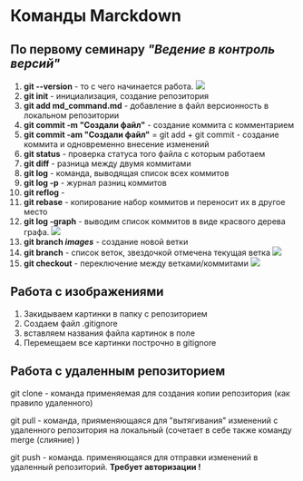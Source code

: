 # Команды Marckdown
## По первому семинару *"Ведение в контроль версий"*

1. **git --version** - то с чего начинается работа.
![](git_--version.png)
2. **git init** - инициализация, создание репозитория
3. **git add md_command.md** - добавление в файл версионность в локальном репозитории
![]()
4. **git commit -m "Создали файл"** - создание коммита с комментарием
5. **git commit -am "Создали файл"** = git add + git commit - создание коммита и одновременно внесение изменений
![]()
6. **git status** - проверка статуса того файла с которым работаем
![]()
7. **git diff** - разница между двумя коммитами
8. **git log** - команда, выводящая список всех коммитов 
9. **git log -p** - журнал разниц коммитов
10. **git reflog** - 
11. **git rebase** - копирование набор коммитов и переносит их в другое место
12. **git log -graph** - выводим список коммитов в виде красвого дерева графа.
![](git_log_--graph.png)
13. **git branch _images_** - создание новой ветки
14. **git branch** - список веток, звездочкой отмечена текущая ветка
![](add_new_branch.png)
15. **git checkout** - переключение между ветками/коммитами
![](git_checkout.png)

## Работа с изображениями
1. Закидываем картинки в папку с репозиторием
2. Создаем файл .gitignore
3. вставляем названия файла картинок в поле ![]()
4. Перемещаем все картинки построчно в gitignore

## Работа с удаленным репозиторием

git clone - команда применяемая для создания копии репозитория (как правило удаленного)

git pull - команда, прияменяющаяся для "вытягивания" изменений с удаленного репозитория на локальный (сочетает в себе также команду merge (слияние) )

git push - команда. применяющаяся для отправки изменений в удаленный репозиторий. **Требует авторизации !**
